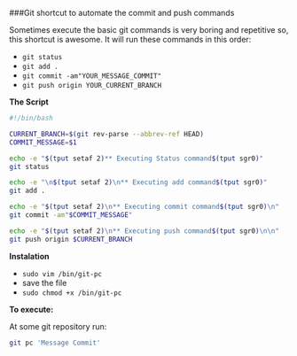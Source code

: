 ###Git shortcut to automate the commit and push commands

Sometimes execute the basic git commands is very boring and repetitive so, this shortcut is awesome. It will run these commands in this order:

- `git status`
- `git add .`
- `git commit -am"YOUR_MESSAGE_COMMIT"`
- `git push origin YOUR_CURRENT_BRANCH`

**The Script**

```bash
#!/bin/bash

CURRENT_BRANCH=$(git rev-parse --abbrev-ref HEAD)
COMMIT_MESSAGE=$1

echo -e "$(tput setaf 2)** Executing Status command$(tput sgr0)"
git status

echo -e "\n$(tput setaf 2)\n** Executing add command$(tput sgr0)"
git add .

echo -e "$(tput setaf 2)\n** Executing commit command$(tput sgr0)\n"
git commit -am"$COMMIT_MESSAGE"

echo -e "$(tput setaf 2)\n** Executing push command$(tput sgr0)\n\n"
git push origin $CURRENT_BRANCH
```

**Instalation**

- `sudo vim /bin/git-pc`
- save the file
- `sudo chmod +x /bin/git-pc`

**To execute:**

At some git repository run:

```bash
git pc 'Message Commit'
```